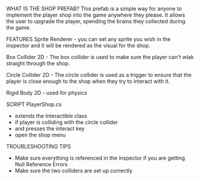 ﻿
WHAT IS THE SHOP PREFAB?
This prefab is a simple way for anyone to implement the player shop into the game
anywhere they please. It allows the user to upgrade the player, spending the brains 
they collected during the game.

FEATURES
Sprite Renderer - you can set any sprite you wish in the inspector and it will be rendered as 
the visual for the shop.

Box Collider 2D - The box collider is used to make sure the player can't wlak straight through 
the shop.

Circle Collider 2D - The circle collider is used as a trigger to ensure that the player is close
enough to the shop when they try to interact with it.

Rigid Body 2D - used for physics

SCRIPT
PlayerShop.cs
- extends the Interactible class
- if player is colliding with the circle collider
- and presses the interact key
- open the shop menu

TROUBLESHOOTING TIPS
- Make sure everything is referenced in the inspector if you are getting Null Reference Errors
- Make sure the two colliders are set up correctly

